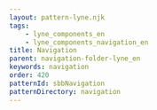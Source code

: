 ```yaml
---
layout: pattern-lyne.njk
tags: 
    - lyne_components_en
    - lyne_components_navigation_en
title: Navigation
parent: navigation-folder-lyne_en
keywords: navigation
order: 420
patternId: sbbNavigation
patternDirectory: navigation
---
```

